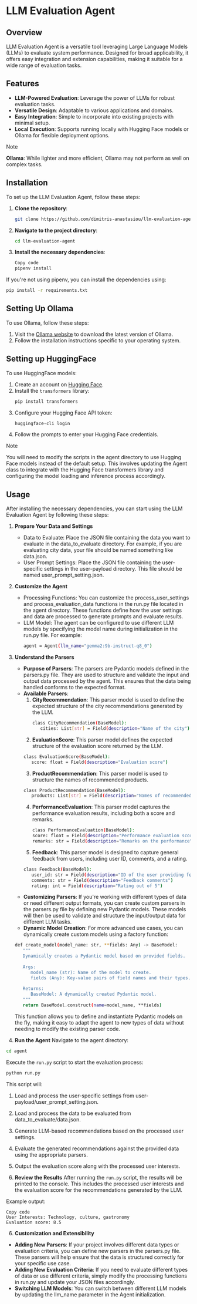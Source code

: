 # LLM Evaluation Agent


## Overview

LLM Evaluation Agent is a versatile tool leveraging Large Language Models (LLMs) to evaluate system performance. Designed for broad applicability, it offers easy integration and extension capabilities, making it suitable for a wide range of evaluation tasks.



## Features

- **LLM-Powered Evaluation**: Leverage the power of LLMs for robust evaluation tasks.
- **Versatile Design**: Adaptable to various applications and domains.
- **Easy Integration**: Simple to incorporate into existing projects with minimal setup.
- **Local Execution**: Supports running locally with Hugging Face models or Ollama for flexible deployment options.

> [!NOTE]
> **Ollama**: While lighter and more efficient, Ollama may not perform as well on complex tasks.



## Installation

To set up the LLM Evaluation Agent, follow these steps:

1. **Clone the repository**:
   ```sh
   git clone https://github.com/dimitris-anastasiou/llm-evaluation-agent.git
   ```
2. **Navigate to the project directory**:
   ```sh
   cd llm-evaluation-agent
   ```

3. **Install the necessary dependencies**:
   ```sh
   Copy code
   pipenv install
   ```

If you're not using pipenv, you can install the dependencies using:
   ```sh
   pip install -r requirements.txt
   ```


## Setting Up Ollama

To use Ollama, follow these steps:
1. Visit the [Ollama website](https://www.ollama.com/) to download the latest version of Ollama.
2. Follow the installation instructions specific to your operating system.



## Setting up HuggingFace

To use HuggingFace models:
1. Create an account on [Hugging Face](https://huggingface.co/).
2. Install the `transformers` library:
   ```sh
   pip install transformers
   ```
3. Configure your Hugging Face API token:
   ```sh
   huggingface-cli login
   ```
4. Follow the prompts to enter your Hugging Face credentials.

>[!Note]
> You will need to modify the scripts in the agent directory to use Hugging Face models instead of the default setup. This involves updating the Agent class to integrate with the Hugging Face transformers library and configuring the model loading and inference process accordingly.



## Usage

After installing the necessary dependencies, you can start using the LLM Evaluation Agent by following these steps:

1. **Prepare Your Data and Settings**
   - Data to Evaluate: Place the JSON file containing the data you want to evaluate in the data_to_evaluate directory. For example, if you are evaluating city data, your file should be named something like data.json.
   - User Prompt Settings: Place the JSON file containing the user-specific settings in the user-payload directory. This file should be named user_prompt_setting.json.

2. **Customize the Agent**
   - Processing Functions: You can customize the process_user_settings and process_evaluation_data functions in the run.py file located in the agent directory. These functions define how the user settings and data are processed to generate prompts and evaluate results.
   - LLM Model: The agent can be configured to use different LLM models by specifying the model name during initialization in the run.py file. For example:
      ```sh
      agent = Agent(llm_name="gemma2:9b-instruct-q8_0")
      ```

3. **Understand the Parsers**
   - **Purpose of Parsers**: The parsers are Pydantic models defined in the parsers.py file. They are used to structure and validate the input and output data processed by the agent. This ensures that the data being handled conforms to the expected format.
   - **Available Parsers**:
      1. **CityRecommendation**: This parser model is used to define the expected structure of the city recommendations generated by the LLM.
         ```sh
         class CityRecommendation(BaseModel):
            cities: List[str] = Field(description="Name of the city")
         ```
      2. **EvaluationScore**: This parser model defines the expected structure of the evaluation score returned by the LLM.
      ```sh
      class EvaluationScore(BaseModel):
         score: float = Field(description="Evaluation score")
      ```
      3. **ProductRecommendation**: This parser model is used to structure the names of recommended products.
      ```sh
      class ProductRecommendation(BaseModel):
         products: List[str] = Field(description="Names of recommended products")
      ```
      4. **PerformanceEvaluation**: This parser model captures the performance evaluation results, including both a score and remarks.
         ```sh     
         class PerformanceEvaluation(BaseModel):
         score: float = Field(description="Performance evaluation score")
         remarks: str = Field(description="Remarks on the performance")
         ```
      5. **Feedback**: This parser model is designed to capture general feedback from users, including user ID, comments, and a rating.
      ```sh
      class Feedback(BaseModel):
         user_id: str = Field(description="ID of the user providing feedback")
         comments: str = Field(description="Feedback comments")
         rating: int = Field(description="Rating out of 5")
      ```
   - **Customizing Parsers**: If you're working with different types of data or need different output formats, you can create custom parsers in the parsers.py file by defining new Pydantic models. These models will then be used to validate and structure the input/output data for different LLM tasks.
   - **Dynamic Model Creation**: For more advanced use cases, you can dynamically create custom models using a factory function:
   ```sh
   def create_model(model_name: str, **fields: Any) -> BaseModel:
      """
      Dynamically creates a Pydantic model based on provided fields.
      
      Args:
         model_name (str): Name of the model to create.
         fields (Any): Key-value pairs of field names and their types.
      
      Returns:
         BaseModel: A dynamically created Pydantic model.
      """
      return BaseModel.construct(name=model_name, **fields)
   ```
   This function allows you to define and instantiate Pydantic models on the fly, making it easy to adapt the agent to new types of data without needing to modify the existing parser code.

4. **Run the Agent**
Navigate to the agent directory:
```sh
cd agent
```
Execute the `run.py` script to start the evaluation process:
```sh
python run.py
```
This script will:
1. Load and process the user-specific settings from user-payload/user_prompt_setting.json.
2. Load and process the data to be evaluated from data_to_evaluate/data.json.
3. Generate LLM-based recommendations based on the processed user settings.
4. Evaluate the generated recommendations against the provided data using the appropriate parsers.
5. Output the evaluation score along with the processed user interests.

5. **Review the Results**
After running the `run.py` script, the results will be printed to the console. This includes the processed user interests and the evaluation score for the recommendations generated by the LLM.

Example output:
```plaintext
Copy code
User Interests: Technology, culture, gastronomy
Evaluation score: 8.5
```

6. **Customization and Extensibility**
- **Adding New Parsers**: If your project involves different data types or evaluation criteria, you can define new parsers in the parsers.py file. These parsers will help ensure that the data is structured correctly for your specific use case.
- **Adding New Evaluation Criteria**: If you need to evaluate different types of data or use different criteria, simply modify the processing functions in run.py and update your JSON files accordingly.
- **Switching LLM Models**: You can switch between different LLM models by updating the llm_name parameter in the Agent initialization.